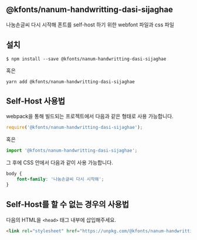 
@kfonts/nanum-handwritting-dasi-sijaghae
---------------------

나눔손글씨 다시 시작해 폰트를 self-host 하기 위한 webfont 파일과 css 파일

설치
----

```
$ npm install --save @kfonts/nanum-handwritting-dasi-sijaghae
```

혹은

```
yarn add @kfonts/nanum-handwritting-dasi-sijaghae
```

Self-Host 사용법
---------------

webpack을 통해 빌드되는 프로젝트에서 다음과 같은 형태로 사용 가능합니다.

```js
require('@kfonts/nanum-handwritting-dasi-sijaghae');
```

혹은

```js
import '@kfonts/nanum-handwritting-dasi-sijaghae';
```

그 후에 CSS 안에서 다음과 같이 사용 가능합니다.

```css
body {
    font-family: '나눔손글씨 다시 시작해';
}
```

Self-Host를 할 수 없는 경우의 사용법
--------------------------------

다음의 HTML을 `<head>` 태그 내부에 삽입해주세요.

```html
<link rel="stylesheet" href="https://unpkg.com/@kfonts/nanum-handwritting-dasi-sijaghae/index.css" />
```

